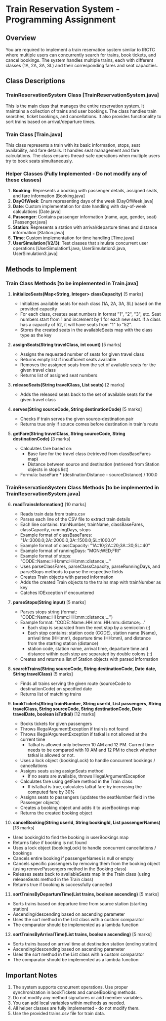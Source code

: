 # Train Reservation System - Programming Assignment

## Overview

You are required to implement a train reservation system similar to IRCTC where multiple users can concurrently search for trains, book tickets, and cancel bookings. The system handles multiple trains, each with different classes (1A, 2A, 3A, SL) and their corresponding fares and seat capacities.

## Class Descriptions

### TrainReservationSystem Class [TrainReservationSystem.java]
This is the main class that manages the entire reservation system. It maintains a collection of trains and user bookings. The class handles train searches, ticket bookings, and cancellations. It also provides functionality to sort trains based on arrival/departure times.

### Train Class [Train.java]
This class represents a train with its basic information, stops, seat availability, and fare details. It handles seat management and fare calculations. The class ensures thread-safe operations when multiple users try to book seats simultaneously.

### Helper Classes (Fully Implemented - Do not modify any of these classes)
1. **Booking**: Represents a booking with passenger details, assigned seats, and fare information [Booking.java]
2. **DayOfWeek**: Enum representing days of the week [DayOfWeek.java]
3. **Date**: Custom implementation for date handling with day-of-week calculations [Date.java]
4. **Passenger**: Contains passenger information (name, age, gender, seat) [Passenger.java]
5. **Station**: Represents a station with arrival/departure times and distance information [Station.java]
6. **Time**: Custom implementation for time handling [Time.java]
7. **UserSimulation(1/2/3)**: Test classes that simulate concurrent user operations [UserSimulation1.java, UserSimulation2.java, UserSimulation3.java]

## Methods to Implement

### Train Class Methods [to be implemented in Train.java]

1. **initializeSeats(Map<String, Integer> classCapacity)** [5 marks]
   - Initializes available seats for each class (1A, 2A, 3A, SL) based on the provided capacity
   - For each class, creates seat numbers in format "1", "2", "3", etc. Seat numbers start from 1 and increment by 1 for each new seat. If a class has a capacity of 52, it will have seats from "1" to "52".
   - Stores the created seats in the availableSeats map with the class type as the key

2. **assignSeats(String travelClass, int count)** [5 marks]
   - Assigns the requested number of seats for given travel class
   - Returns empty list if insufficient seats available
   - Removes the assigned seats from the set of available seats for the given travel class
   - Returns list of assigned seat numbers

3. **releaseSeats(String travelClass, List<String> seats)** [2 marks]
   - Adds the released seats back to the set of available seats for the given travel class

4. **serves(String sourceCode, String destinationCode)** [5 marks]
   - Checks if train serves the given source-destination pair
   - Returns true only if source comes before destination in train's route

5. **getFare(String travelClass, String sourceCode, String destinationCode)** [3 marks]
   - Calculates fare based on:
     * Base fare for the travel class (retrieved from classBaseFares map)
     * Distance between source and destination (retrieved from Station objects in stops list)
   - Formula: baseFare * (destinationDistance - sourceDistance) / 100.0

### TrainReservationSystem Class Methods [to be implemented in TrainReservationSystem.java]

6. **readTrainsInformation()** [10 marks]
   - Reads train data from trains.csv
    - Parses each line of the CSV file to extract train details
    - Each line contains: trainNumber, trainName, classBaseFares, classCapacity, runningDays, stops
    - Example format of classBaseFares: "1A::3000.0;2A::2000.0;3A::1500.0;SL::1000.0"
    - Example format of classCapacity: "1A::10;2A::20;3A::30;SL::40"
    - Example format of runningDays: "MON;WED;FRI"
    - Example format of stops: "CODE::Name::HH:mm::HH:mm::distance;..."
   - Uses parseClassFares, parseClassCapacity, parseRunningDays, and parseStops methods to parse the respective fields
   - Creates Train objects with parsed information
   - Adds the created Train objects to the trains map with trainNumber as key
   - Catches IOException if encountered

7. **parseStops(String input)** [5 marks]
   - Parses stops string (format: "CODE::Name::HH:mm::HH:mm::distance;...")
   - Example format: "CODE::Name::HH:mm::HH:mm::distance;..."
        - Each stop is separated from the next stop by a semicolon (;)
        - Each stop contains: station code (CODE), station name (Name), arrival time (HH:mm), departure time (HH:mm), and distance from the starting station (distance)
        - station code, station name, arrival time, departure time and distance within each stop are separated by double colons (::)
   - Creates and returns a list of Station objects with parsed information

8. **searchTrains(String sourceCode, String destinationCode, Date date, String travelClass)** [5 marks]
   - Finds all trains serving the given route (sourceCode to destinationCode) on specified date
   - Returns list of matching trains

9. **bookTickets(String trainNumber, String userId, List<Passenger> passengers, String travelClass, String sourceCode, String destinationCode, Date travelDate, boolean isTatkal)** [12 marks]
   - Books tickets for given passengers
   - Throws IllegalArgumentException if train is not found
   - Throws IllegalArgumentException if tatkal is not allowed at the current time
        - Tatkal is allowed only between 10 AM and 12 PM. Current time needs to be compared with 10 AM and 12 PM to check whether tatkal is allowed or not.
   - Uses a lock object (bookingLock) to handle concurrent bookings / cancellations
   - Assigns seats using assignSeats method
     - If no seats are available, throws IllegalArgumentException
   - Calculates fare using getFare method in the Train class
     - If isTatkal is true, calculates tatkal fare by increasing the computed fare by 30%
   - Assigns seats to passengers (updates the seatNumber field in the Passenger objects)
   - Creates a booking object and adds it to userBookings map
   - Returns the created booking object

10. **cancelBooking(String userId, String bookingId, List<String> passengerNames)** [13 marks]
   - Uses bookingId to find the booking in userBookings map
   - Returns false if booking is not found
   - Uses a lock object (bookingLock) to handle concurrent cancellations / bookings
   - Cancels entire booking if passengerNames is null or empty
   - Cancels specific passengers by removing them from the booking object (using removePassengers method in the Booking class)
   - Releases seats back to availableSeats map in the Train class (using releaseSeats method in the Train class)
   - Returns true if booking is successfully cancelled


11. **sortTrainsByDepartureTime(List<Train> trains, boolean ascending)** [5 marks]
   - Sorts trains based on departure time from source station (starting station)
   - Ascending/descending based on ascending parameter
   - Uses the sort method in the List class with a custom comparator
   - The comparator should be implemented as a lambda function

12. **sortTrainsByArrivalTime(List<Train> trains, boolean ascending)** [5 marks]
   - Sorts trains based on arrival time at destination station (ending station)
   - Ascending/descending based on ascending parameter
   - Uses the sort method in the List class with a custom comparator
   - The comparator should be implemented as a lambda function

## Important Notes

1. The system supports concurrent operations. Use proper synchronization in bookTickets and cancelBooking methods.
2. Do not modify any method signatures or add member variables.
3. You can add local variables within methods as needed.
4. All helper classes are fully implemented - do not modify them.
5. Use the provided trains.csv file for train data. 